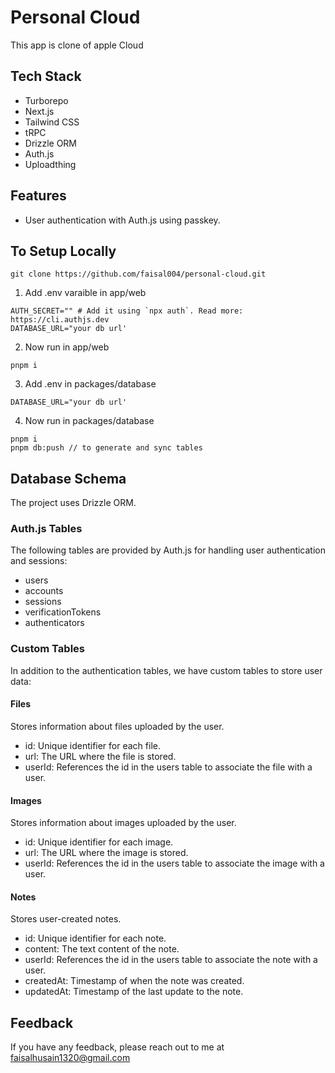 
# Personal Cloud

This app is clone of apple Cloud


## Tech Stack

- Turborepo
- Next.js
- Tailwind CSS
- tRPC
- Drizzle ORM
- Auth.js
- Uploadthing

## Features
- User authentication with Auth.js using passkey.

## To Setup Locally

```
git clone https://github.com/faisal004/personal-cloud.git

```

1. Add .env varaible in app/web
 


 ```
 AUTH_SECRET="" # Add it using `npx auth`. Read more: https://cli.authjs.dev
DATABASE_URL="your db url'
 ```

 2. Now run in app/web



 ```
 pnpm i
 ```

 3. Add .env in packages/database

 ```
 DATABASE_URL="your db url'
 ```

 4. Now run in  packages/database

 ```
 pnpm i
 pnpm db:push // to generate and sync tables 

```

## Database Schema
The project uses Drizzle ORM.

### Auth.js Tables
The following tables are provided by Auth.js for handling user authentication and sessions:
- users
- accounts
- sessions
- verificationTokens
- authenticators
### Custom Tables
In addition to the authentication tables, we have custom tables to store user data:

#### Files
Stores information about files uploaded by the user.
 - id: Unique identifier for each file.
 - url: The URL where the file is stored.
 - userId: References the id in the users table to associate the file with a user.
 #### Images
Stores information about images uploaded by the user.

- id: Unique identifier for each image.
- url: The URL where the image is stored.
- userId: References the id in the users table to associate the image with a user.

#### Notes
Stores user-created notes.

- id: Unique identifier for each note.
- content: The text content of the note.
- userId: References the id in the users table to associate the note with a user.
- createdAt: Timestamp of when the note was created.
- updatedAt: Timestamp of the last update to the note.

## Feedback
If you have any feedback, please reach out to me at faisalhusain1320@gmail.com